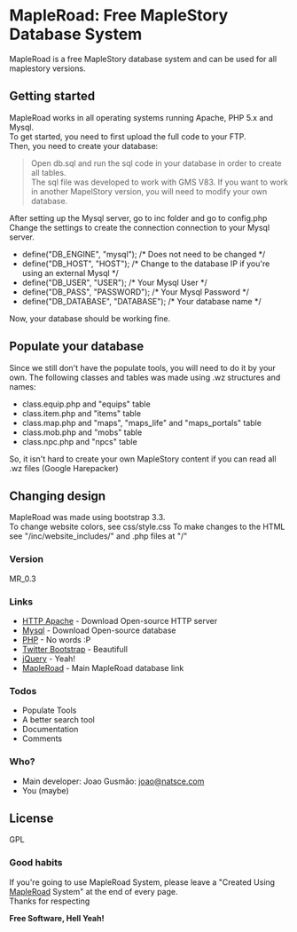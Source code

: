 # MapleRoad: Free MapleStory Database System

MapleRoad is a free MapleStory database system and can be used for all maplestory versions.

## Getting started
MapleRoad works in all operating systems running Apache, PHP 5.x and Mysql.  
To get started, you need to first upload the full code to your FTP.  
Then, you need to create your database:  
> Open db.sql and run the sql code in your database in order to create all tables.  
> The sql file was developed to work with GMS V83. If you want to work in another MapelStory version, you will need to modify your own database.

After setting up the Mysql server, go to inc folder and go to config.php  
Change the settings to create the connection connection to your Mysql server.
* define("DB_ENGINE", "mysql");  /* Does not need to be changed */
* define("DB_HOST", "HOST"); /* Change to the database IP if you're using an external Mysql */
* define("DB_USER", "USER"); /* Your Mysql User */
* define("DB_PASS", "PASSWORD"); /* Your Mysql Password */
* define("DB_DATABASE", "DATABASE"); /* Your database name */

Now, your database should be working fine.

## Populate your database
Since we still don't have the populate tools, you will need to do it by your own.
The following classes and tables was made using .wz structures and names:
* class.equip.php and "equips" table
* class.item.php and "items" table
* class.map.php and "maps", "maps_life" and "maps_portals" table
* class.mob.php and "mobs" table
* class.npc.php and "npcs" table

So, it isn't hard to create your own MapleStory content if you can read all .wz files (Google Harepacker)

## Changing design
MapleRoad was made using bootstrap 3.3.   
To change website colors, see css/style.css
To make changes to the HTML see "/inc/website_includes/" and .php files at "/"

### Version
MR_0.3

### Links

* [HTTP Apache] - Download Open-source HTTP server
* [Mysql] - Download Open-source database
* [PHP] - No words :P
* [Twitter Bootstrap] - Beautifull
* [jQuery] - Yeah!
* [MapleRoad] - Main MapleRoad database link

### Todos

 - Populate Tools
 - A better search tool
 - Documentation
 - Comments

### Who?
* Main developer: Joao Gusmão: <joao@natsce.com>
* You (maybe)

License
----

GPL

### Good habits
If you're going to use MapleRoad System, please leave a "Created Using <a href="https://github.com/JoaoBGusmao/MapleRoad">MapleRoad</a> System" at the end of every page.   
Thanks for respecting

**Free Software, Hell Yeah!**


   [HTTP Apache]: <http://httpd.apache.org/download.cgi>
   [Twitter Bootstrap]: <http://twitter.github.com/bootstrap/>
   [jQuery]: <http://jquery.com>
   [mysql]: <http://www.mysql.com/downloads/>
   [php]: <http://php.net/downloads.php>
   [mapleroad]: <http://mapleroad.com.br>
